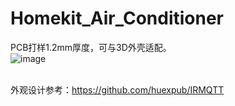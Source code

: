 # Homekit_Air_Conditioner
PCB打样1.2mm厚度，可与3D外壳适配。
<br>![image](https://github.com/LouisLee985/Homekit-Air-Conditioner/blob/main/hardware/AC_IR_Homekit_5V1A_3.0_0402/AC_IR_Homekit_5V1A_3.0_0402.jpg)

<br>外观设计参考：https://github.com/huexpub/IRMQTT
